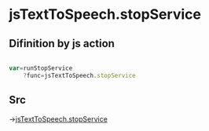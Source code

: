 # jsTextToSpeech.stopService

## Difinition by js action

```js.js

var=runStopService
	?func=jsTextToSpeech.stopService

```

## Src

->[jsTextToSpeech.stopService](https://github.com/puutaro/CommandClick/blob/master/app/src/main/java/com/puutaro/commandclick/fragment_lib/terminal_fragment/js_interface/JsTextToSpeech.kt#L36)


